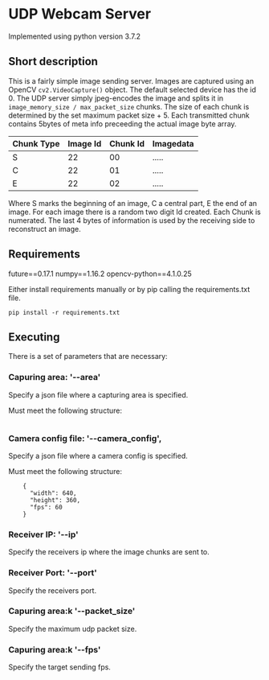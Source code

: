 # UDP Webcam Server
Implemented using python version 3.7.2

## Short description

This is a fairly simple image sending server. Images are captured using an OpenCV `cv2.VideoCapture()` object. The default selected device has the id 0. The UDP server simply jpeg-encodes the image and splits it in `image_memory_size / max_packet_size` chunks. The size of each chunk is determined by the set maximum packet size + 5. Each transmitted chunk contains 5bytes of meta info preceeding the actual image byte array.

| Chunk Type | Image Id | Chunk Id | Imagedata |
|------------|----------|----------|-----------|
| S          | 22       | 00       | .....     |
| C          | 22       | 01       | .....     |
| E          | 22       | 02       | .....     |

Where S marks the beginning of an image, C a central part, E the end of an image. For each image there is a random two digit Id created. Each Chunk is numerated. The last 4 bytes of information is used by the receiving side to reconstruct an image.

## Requirements
future==0.17.1
numpy==1.16.2
opencv-python==4.1.0.25

Either install requirements manually or by pip calling the requirements.txt file.
```
pip install -r requirements.txt
```
## Executing
There is a set of parameters that are necessary:

### Capuring area: '--area'
Specify a json file where a capturing area is specified.

Must meet the following structure:
```
```

### Camera config file: '--camera_config',
Specify a json file where a camera config is specified.

Must meet the following structure:
```
    {
      "width": 640,
      "height": 360,
      "fps": 60
    }
```

### Receiver IP: '--ip'
Specify the receivers ip where the image chunks are sent to.

### Receiver Port: '--port'
Specify the receivers port.

### Capuring area:k '--packet_size'
Specify the maximum udp packet size.

### Capuring area:k '--fps'
Specify the target sending fps.
